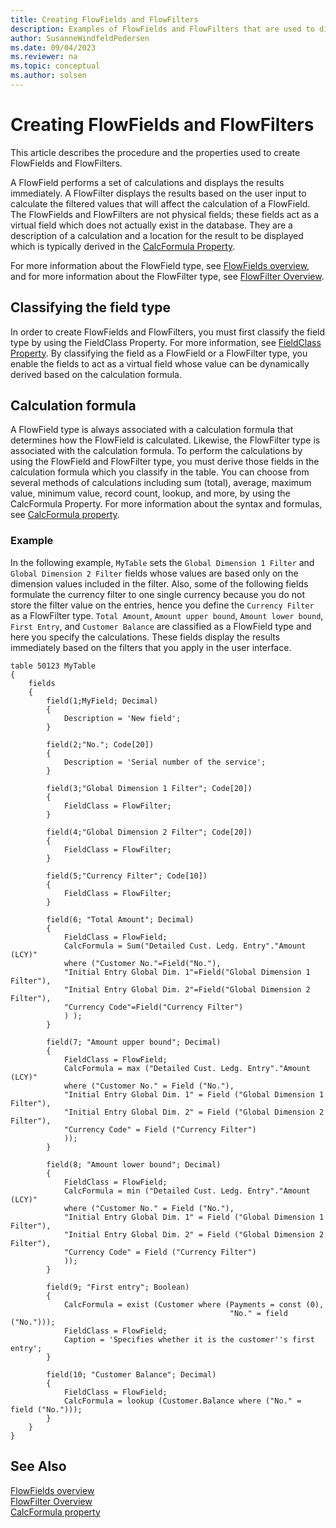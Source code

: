 ```yaml
---
title: Creating FlowFields and FlowFilters
description: Examples of FlowFields and FlowFilters that are used to display the result of the calculation described in the CalcFormula property. 
author: SusanneWindfeldPedersen
ms.date: 09/04/2023
ms.reviewer: na
ms.topic: conceptual
ms.author: solsen
---
```


# Creating FlowFields and FlowFilters

This article describes the procedure and the properties used to create FlowFields and FlowFilters. 

A FlowField performs a set of calculations and displays the results immediately. A FlowFilter displays the results based on the user input to calculate the filtered values that will affect the calculation of a FlowField. The FlowFields and FlowFilters are not physical fields; these fields act as a virtual field which does not actually exist in the database. They are a description of a calculation and a location for the result to be displayed which is typically derived in the [CalcFormula Property](properties/devenv-calcformula-property.md). 

For more information about the FlowField type, see [FlowFields overview](devenv-flowfields.md), and for more information about the FlowFilter type, see [FlowFilter Overview](devenv-flowfilter-overview.md).

<!--
### Example scenarios
A typical scenario for using a FlowField could be the Account Balance field in the General Ledger Account table that shows the balance of the account and calculates as the sum of the NetAmount fields for all General Journal entries in the account . A typical scenario for using a FlowFilter could be a date filter. 
-->

## Classifying the field type

In order to create FlowFields and FlowFilters, you must first classify the field type by using the FieldClass Property. For more information, see [FieldClass Property](properties/devenv-fieldclass-property.md). By classifying the field as a FlowField or a FlowFilter type, you enable the fields to act as a virtual field whose value can be dynamically derived based on the calculation formula. 

## Calculation formula

A FlowField type is always associated with a calculation formula that determines how the FlowField is calculated. Likewise, the FlowFilter type is associated with the calculation formula. To perform the calculations by using the FlowField and FlowFilter type, you must derive those fields in the calculation formula which you classify in the table. You can choose from several methods of calculations including sum (total), average, maximum value, minimum value, record count, lookup, and more, by using the CalcFormula Property. For more information about the syntax and formulas, see [CalcFormula property](properties\devenv-calcformula-property.md). 
 
### Example

In the following example, `MyTable` sets the `Global Dimension 1 Filter` and `Global Dimension 2 Filter` fields whose values are based only on the dimension values included in the filter. Also, some of the following fields formulate the currency filter to one single currency because you do not store the filter value on the entries, hence you define the `Currency Filter` as a FlowFilter type.
`Total Amount`, `Amount upper bound`, `Amount lower bound`, `First Entry`, and `Customer Balance` are classified as a FlowField type and here you specify the calculations. These fields display the results immediately based on the filters that you apply in the user interface. 

```AL
table 50123 MyTable
{
    fields
    {
        field(1;MyField; Decimal)
        {
            Description = 'New field';
        }

        field(2;"No."; Code[20])
        {
            Description = 'Serial number of the service';
        }

        field(3;"Global Dimension 1 Filter"; Code[20])
        {
            FieldClass = FlowFilter;
        }

        field(4;"Global Dimension 2 Filter"; Code[20])
        {
            FieldClass = FlowFilter;
        }

        field(5;"Currency Filter"; Code[10])
        {
            FieldClass = FlowFilter;
        }

        field(6; "Total Amount"; Decimal)
        {
            FieldClass = FlowField;
            CalcFormula = Sum("Detailed Cust. Ledg. Entry"."Amount (LCY)"
            where ("Customer No."=Field("No."),
            "Initial Entry Global Dim. 1"=Field("Global Dimension 1 Filter"),
            "Initial Entry Global Dim. 2"=Field("Global Dimension 2 Filter"),
            "Currency Code"=Field("Currency Filter")
            ) );
        }

        field(7; "Amount upper bound"; Decimal)
        {
            FieldClass = FlowField;
            CalcFormula = max ("Detailed Cust. Ledg. Entry"."Amount (LCY)"
            where ("Customer No." = Field ("No."),
            "Initial Entry Global Dim. 1" = Field ("Global Dimension 1 Filter"),
            "Initial Entry Global Dim. 2" = Field ("Global Dimension 2 Filter"),
            "Currency Code" = Field ("Currency Filter")
            ));
        }

        field(8; "Amount lower bound"; Decimal)
        {
            FieldClass = FlowField;
            CalcFormula = min ("Detailed Cust. Ledg. Entry"."Amount (LCY)"
            where ("Customer No." = Field ("No."),
            "Initial Entry Global Dim. 1" = Field ("Global Dimension 1 Filter"),
            "Initial Entry Global Dim. 2" = Field ("Global Dimension 2 Filter"),
            "Currency Code" = Field ("Currency Filter")
            ));
        }

        field(9; "First entry"; Boolean)
        {
            CalcFormula = exist (Customer where (Payments = const (0),
                                                 "No." = field ("No.")));
            FieldClass = FlowField;
            Caption = 'Specifies whether it is the customer''s first entry';
        }

        field(10; "Customer Balance"; Decimal)
        {
            FieldClass = FlowField;
            CalcFormula = lookup (Customer.Balance where ("No." = field ("No.")));
        }
    }
}
```

## See Also

[FlowFields overview](devenv-flowfields.md)  
[FlowFilter Overview](devenv-flowfilter-overview.md)  
[CalcFormula property](properties\devenv-calcformula-property.md)
